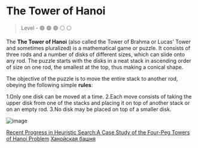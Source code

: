 # The Tower of Hanoi

> Level -  :green_circle: :green_circle: :green_circle: :white_circle: :white_circle:

The **The Tower of Hanoi** (also called the Tower of Brahma or Lucas' Tower and sometimes pluralized) is a mathematical game or puzzle. It consists of three rods and a number of disks of different sizes, which can slide onto any rod. The puzzle starts with the disks in a neat stack in ascending order of size on one rod, the smallest at the top, thus making a conical shape.

The objective of the puzzle is to move the entire stack to another rod, obeying the following simple **rules**:

1.Only one disk can be moved at a time.
2.Each move consists of taking the upper disk from one of the stacks and placing it on top of another stack or on an empty rod.
3.No disk may be placed on top of a smaller disk.



![image](https://github.com/startupemulator/challenges/blob/main/The%20Tower%20of%20Hanoi/tower_of_hanoi_4.gif)


[Recent Progress in Heuristic Search:A Case Study of the Four-Peg Towers of Hanoi Problem](https://www.ijcai.org/Proceedings/07/Papers/374.pdf)
[Ханойская башня](https://en.wikipedia.org/wiki/Tower_of_Hanoi)
